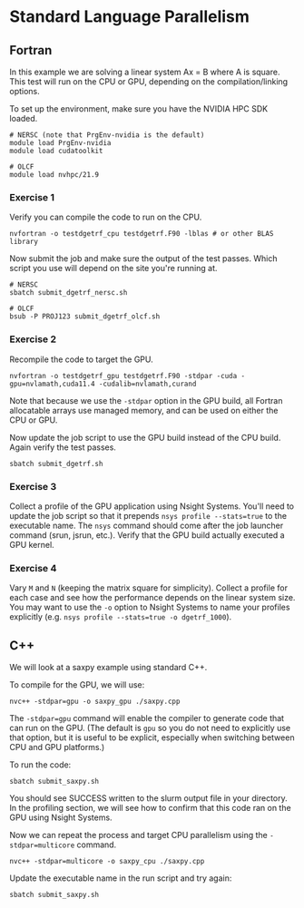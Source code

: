 # Standard Language Parallelism

## Fortran

In this example we are solving a linear system Ax = B where A is square. This test will run on
the CPU or GPU, depending on the compilation/linking options.

To set up the environment, make sure you have the NVIDIA HPC SDK loaded.

```
# NERSC (note that PrgEnv-nvidia is the default)
module load PrgEnv-nvidia
module load cudatoolkit

# OLCF
module load nvhpc/21.9
```

### Exercise 1

Verify you can compile the code to run on the CPU.

```
nvfortran -o testdgetrf_cpu testdgetrf.F90 -lblas # or other BLAS library
```

Now submit the job and make sure the output of the test passes. Which script you use
will depend on the site you're running at.

```
# NERSC
sbatch submit_dgetrf_nersc.sh

# OLCF
bsub -P PROJ123 submit_dgetrf_olcf.sh
```

### Exercise 2

Recompile the code to target the GPU.

```
nvfortran -o testdgetrf_gpu testdgetrf.F90 -stdpar -cuda -gpu=nvlamath,cuda11.4 -cudalib=nvlamath,curand
```

Note that because we use the `-stdpar` option in the GPU build, all Fortran allocatable arrays
use managed memory, and can be used on either the CPU or GPU.

Now update the job script to use the GPU build instead of the CPU build. Again verify the test passes.

```
sbatch submit_dgetrf.sh
```

### Exercise 3

Collect a profile of the GPU application using Nsight Systems. You'll need to update the job script
so that it prepends `nsys profile --stats=true` to the executable name. The `nsys` command should come
after the job launcher command (srun, jsrun, etc.). Verify that the GPU build actually executed a GPU kernel.

### Exercise 4

Vary `M` and `N` (keeping the matrix square for simplicity). Collect a profile for each case and see how the
performance depends on the linear system size. You may want to use the `-o` option to Nsight Systems to name
your profiles explicitly (e.g. `nsys profile --stats=true -o dgetrf_1000`).

## C++

We will look at a saxpy example using standard C++.

To compile for the GPU, we will use:
```
nvc++ -stdpar=gpu -o saxpy_gpu ./saxpy.cpp
```

The `-stdpar=gpu` command will enable the compiler to generate code that can run on the GPU.
(The default is `gpu` so you do not need to explicitly use that option, but it is useful to
be explicit, especially when switching between CPU and GPU platforms.)

To run the code:
```
sbatch submit_saxpy.sh
```

You should see SUCCESS written to the slurm output file in your directory. In the profiling section, we will see how to confirm that this code ran on the GPU using Nsight Systems.

Now we can repeat the process and target CPU parallelism using the `-stdpar=multicore` command.
```
nvc++ -stdpar=multicore -o saxpy_cpu ./saxpy.cpp
```

Update the executable name in the run script and try again:
```
sbatch submit_saxpy.sh
```
